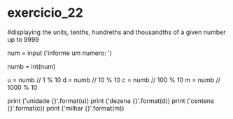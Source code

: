 # exercicio_22

#displaying the units, tenths, hundreths and thousandths of a given number up to 9999

num = input ('informe um numero: ')

numb = int(num)

u = numb // 1 % 10
d = numb // 10 % 10
c = numb // 100 % 10
m = numb // 1000 % 10

print ('unidade {}'.format(u))
print ('dezena {}'.format(d))
print ('centena {}'.format(c))
print ('milhar {}'.format(m))
